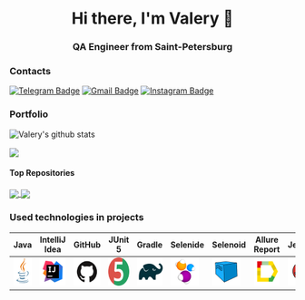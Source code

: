 <!--### Hi there, I'm Valery 👋-->
<h1 align="center">Hi there, I'm Valery 👋</h1>
<h3 align="center">QA Engineer from Saint-Petersburg</h3>

### Contacts
[![Telegram Badge](https://img.shields.io/badge/-@Valery910-blue?style=flat&logo=telegram&logoColor=white&link=https://instagram.com/jenny___ndbn/)](https://instagram.com/jenny___ndbn)
[![Gmail Badge](https://img.shields.io/badge/-val241612-c14438?style=flat&logo=Gmail&logoColor=white&link=mailto:val241612@gmail.com)](mailto:val241612@gmail.com)
[![Instagram Badge](https://img.shields.io/badge/-@valeriisolovev31-purple?style=flat&logo=instagram&logoColor=white&link=https://instagram.com/valeriisolovev31/)](https://instagram.com/valeriisolovev31)
### Portfolio
![Valery's github stats](https://github-readme-stats.vercel.app/api?username=ValerkaSolovyev95&show_icons=true&theme=dracula&hide=issues)

<a href="https://github.com/ValerkaSolovyev95/github-readme-stats"><img align="center" src="https://github-readme-stats.vercel.app/api/top-langs/?username=ValerkaSolovyev95&layout=compact&theme=dracula" /></a>

#### Top Repositories

<a href="https://github.com/ValerkaSolovyev95/qa_guru_lesson17_HM">
  <img align="center" src="https://github-readme-stats.vercel.app/api/pin/?username=ValerkaSolovyev95&repo=qa_guru_lesson17_HM&theme=dracula" />
</a> <a href="https://github.com/ValerkaSolovyev95/guru_qa_rest_assured">
  <img align="center" src="https://github-readme-stats.vercel.app/api/pin/?username=ValerkaSolovyev95&repo=guru_qa_rest_assured&theme=dracula" />
</a>

### Used technologies in projects

| Java                                                                                                     | IntelliJ  <br>  Idea                                                                                                       | GitHub                                                                                                     | JUnit 5                                                                                                           | Gradle                                                                                                     | Selenide                                                                                                         | Selenoid                                                                                                                  | Allure <br> Report                                                                                                         | Jenkins                                                                                                          | Jira                                                                                                                                    | Telegram                                                                                                            | Allure <br> TestOps                                                                                               | RestAssured                                                                                                              |
|:---------------------------------------------------------------------------------------------------------|----------------------------------------------------------------------------------------------------------------------------|------------------------------------------------------------------------------------------------------------|-------------------------------------------------------------------------------------------------------------------|------------------------------------------------------------------------------------------------------------|------------------------------------------------------------------------------------------------------------------|---------------------------------------------------------------------------------------------------------------------------|----------------------------------------------------------------------------------------------------------------------------|------------------------------------------------------------------------------------------------------------------|-----------------------------------------------------------------------------------------------------------------------------------------|---------------------------------------------------------------------------------------------------------------------|-------------------------------------------------------------------------------------------------------------------|--------------------------------------------------------------------------------------------------------------------------|
| <a href="https://www.java.com/"><img src="images/logo/Java.svg" width="50" height="50"  alt="Java"/></a> | <a href="https://www.jetbrains.com/idea/"><img src="images/logo/Intelij_IDEA.svg" width="50" height="50"  alt="IDEA"/></a> | <a href="https://github.com/"><img src="images/logo/GitHub.png" width="50" height="50"  alt="Github"/></a> | <a href="https://junit.org/junit5/"><img src="images/logo/junit5.png" width="50" height="50"  alt="JUnit 5"/></a> | <a href="https://gradle.org/"><img src="images/logo/Gradle.svg" width="50" height="50"  alt="Gradle"/></a> | <a href="https://selenide.org/"><img src="images/logo/Selenide.svg" width="50" height="50"  alt="Selenide"/></a> | <a href="https://aerokube.com/selenoid/"><img src="images/logo/Selenoid.svg" width="50" height="50"  alt="Selenoid"/></a> | <a href="https://github.com/allure-framework"><img src="images/logo/Allure.svg" width="50" height="50"  alt="Allure"/></a> | <a href="https://www.jenkins.io/"><img src="images/logo/Jenkins.svg" width="50" height="50"  alt="Jenkins"/></a> | <a href="https://www.atlassian.com/software/jira/"><img src="images/logo/Jira.svg" width="50" height="50" alt="Java" title="Java"/></a> | <a href="https://web.telegram.org/"><img src="images\logo\Telegram.svg" width="50" height="50" alt="Telegram"/></a> | <a href="https://qameta.io/"><img src="images\logo\allureTestOps.svg" width="50" height="50" alt="Allure_TO"/></a>| <a href="https://rest-assured.io/"><img src="images\logo\restAssured.png" width="50" height="50" alt="RestAssured"/></a> |

